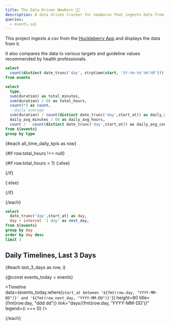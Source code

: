 ```yaml
---
title: The Data Driven Newborn 👶🏼
description: A data driven tracker for newborns that ingests data from the Huckleberry App and compares it to various targets and guidelines.
queries:
  - events.sql
---
```


This project ingests a csv from the [Huckleberry App](https://huckleberrycare.com/) and displays the data from it.

It also compares the data to various targets and guideline values recommended by health professionals.

```sql total_days
select 
  count(distinct date_trunc('day', strptime(start, '%Y-%m-%d %H:%M'))) as count
from events
```

<BigValue
  data={total_days}
  value=count
  title="Current Age"
  fmt='0 "days old"'
/>

```sql all_time_daily_kpis
select
  type,
  sum(duration) as total_minutes,
  sum(duration) / 60 as total_hours,
  count(*) as count,
  --daily average
  sum(duration) / count(distinct date_trunc('day',start_at)) as daily_avg_minutes,
  daily_avg_minutes / 60 as daily_avg_hours,
  count /   count(distinct date_trunc('day',start_at)) as daily_avg_count
from ${events}
group by type
```

{#each all_time_daily_kpis as row}

{#if row.total_hours !== null} 

{#if row.total_hours < 1}
<BigValue
  data={row}
  value=daily_avg_minutes
  title="Avg. {row.Type}"
  fmt='0 "minutes"'
/>
{:else}

<BigValue
  data={row}
  value=daily_avg_hours
  title="Avg. {row.Type}"
  fmt='0.0 "hours"'
/>

{/if}

{:else}

<BigValue
  data={row}
  value=daily_avg_count
  title="Avg. {row.Type}s"
  fmt='0 "{row.Type}s"'
/>

{/if}

{/each}




```sql last_3_days
select 
  date_trunc('day',start_at) as day,
  day + interval '1 day' as next_day,
from ${events}
group by day
order by day desc
limit 3
```




## Daily Timelines, Last 3 Days

{#each last_3_days as row, i}

{@const events_today = events}

<Timeline   
  data={events_today.where(`start_at between '${fmt(row.day, "YYYY-MM-DD")}' and '${fmt(row.next_day, "YYYY-MM-DD")}'`)} 
  height=80 
  title={fmt(row.day, "ddd dd")} 
  link="days/{fmt(row.day, 'YYYY-MM-DD')}"
  legend={i === 0}
/>

{/each}
